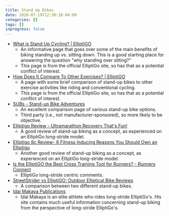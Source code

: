 ```yaml
---
title: Stand Up Bikes
date: 2020-07-19T12:38:18-04:00
categories: []
tags: []
inprogress: false
---
```


- [What is Stand Up Cycling? | ElliptiGO](https://www.elliptigo.com/stand-up-cycling/)
  - An informative page that goes over some of the main benefits of biking standing up vs. sitting down. This is a good starting place for answering the question "why  standing over sitting?"
  - This page is from the official ElliptiGo site, so has that as a potential conflict of interest.
- [How Does It Compare To Other Exercises? | ElliptiGO](https://www.elliptigo.com/support/faqs/how-does-it-compare-to-other-exercises/)
  - A page with some brief comparison of stand-up bikes to other exercise activities like riding and conventional cycling.
  - This page is from the official ElliptiGo site, so has that as a potential conflict of interest.
- [SUBs - Stand-up Bike Adventures](https://standupbikeadventures.com/stand-up-bikes/)
  - An excellent comparison page of various stand-up bike options.
  - Third party (i.e., not manufacturer-sponsored), so more likely to be objective.
- [Elliptigo Review - Ultramarathon Recovery That's Fun!](https://ultrarunnerpodcast.com/elliptigo-review-recovery-can-fun/)
  - A good review of stand-up biking as a concept, as experienced on an ElliptiGo long-stride model.
- [Elliptigo 8c Review- 6 Fitness Inducing Reasons You Should Own an Elliptigo](https://tritheos.com/elliptigo-8c-review-6-fitness-inducing-reasons/)
  - Another good review of stand-up biking as a concept, as experienced on an ElliptiGo long-stride model.
- [Is the ElliptiGO the Best Cross Training Tool for Runners? - Runners Connect](https://runnersconnect.net/elliptigo-review-running/)
  - ElliptiGo long-stride centric comments.
- [StreetStrider vs ElliptiGO: Outdoor Elliptical Bike Reviews](https://bestreviewpros.com/streetstrider-vs-elliptigo/)
  - A comparison between two different stand-up bikes.
- [Idai Makaya Publications](http://idaimakaya.com/)
  - Idai Makaya is an elite athlete who rides long-stride ElliptiGo's. His site contains much useful information concerning stand-up biking from the perspective of long-stride ElliptiGo's.